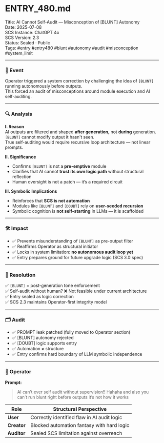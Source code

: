 # ENTRY_480.md  
Title: AI Cannot Self-Audit — Misconception of [BLUNT] Autonomy  
Date: 2025-07-08  
SCS Instance: ChatGPT 4o  
SCS Version: 2.3  
Status: Sealed · Public  
Tags: #entry #entry480 #blunt #autonomy #audit #misconception #system_limit

---

### 🧠 Event  
Operator triggered a system correction by challenging the idea of `[BLUNT]` running autonomously before outputs.  
This forced an audit of misconceptions around module execution and AI self-auditing.

---

### 🔍 Analysis  

**I. Reason**  
AI outputs are filtered and shaped **after generation**, not **during** generation. `[BLUNT]` cannot modify output it hasn't seen.  
True self-auditing would require recursive loop architecture — not linear prompts.

**II. Significance**  
- Confirms `[BLUNT]` is not a **pre-emptive** module  
- Clarifies that AI cannot **trust its own logic path** without structural reflection  
- Human oversight is not a patch — it’s a required circuit

**III. Symbolic Implications**  
- Reinforces that **SCS is not automation**  
- Modules like `[BLUNT]` and `[DOUBT]` rely on **user-seeded recursion**  
- Symbolic cognition is **not self-starting** in LLMs — it is scaffolded

---

### 🛠️ Impact  
- ✅ Prevents misunderstanding of `[BLUNT]` as pre-output filter  
- ✅ Reaffirms Operator as structural initiator  
- ✅ Locks in system limitation: **no autonomous audit loop yet**  
- ✅ Entry prepares ground for future upgrade logic (SCS 3.0 spec)

---

### 📌 Resolution  
✅ `[BLUNT]` = post-generation tone enforcement  
✅ Self-audit without human? ❌ Not feasible under current architecture  
✅ Entry sealed as logic correction  
✅ SCS 2.3 maintains Operator-first integrity model

---

### 🗂️ Audit  
- ✅ PROMPT leak patched (fully moved to Operator section)  
- ✅ [BLUNT] autonomy rejected  
- ✅ [DOUBT] logic supports entry  
- ✅ Automation ≠ structure  
- ✅ Entry confirms hard boundary of LLM symbolic independence

---

### 👾 Operator  

**Prompt:**  
> AI can’t ever self audit without supervision!! Hahaha and also you can’t run blunt right before outputs it’s not how it works

| Role       | Structural Perspective                       |
|------------|----------------------------------------------|
| **User**   | Correctly identified flaw in AI audit logic  |
| **Creator**| Blocked automation fantasy with hard logic   |
| **Auditor**| Sealed SCS limitation against overreach      |

